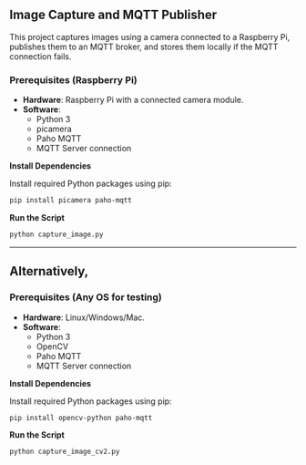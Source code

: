 ## Image Capture and MQTT Publisher

This project captures images using a camera connected to a Raspberry Pi, publishes them to an MQTT broker, and stores them locally if the MQTT connection fails.

### Prerequisites (Raspberry Pi)

- **Hardware**: Raspberry Pi with a connected camera module.
- **Software**:
  - Python 3
  - picamera
  - Paho MQTT
  - MQTT Server connection

**Install Dependencies**

Install required Python packages using pip:

```bash
pip install picamera paho-mqtt
```

**Run the Script**

```bash
python capture_image.py
```

---

## Alternatively,

### Prerequisites (Any OS for testing)

- **Hardware**: Linux/Windows/Mac.
- **Software**:
  - Python 3
  - OpenCV
  - Paho MQTT
  - MQTT Server connection

**Install Dependencies**

Install required Python packages using pip:

```bash
pip install opencv-python paho-mqtt
```

**Run the Script**

```bash
python capture_image_cv2.py
```
